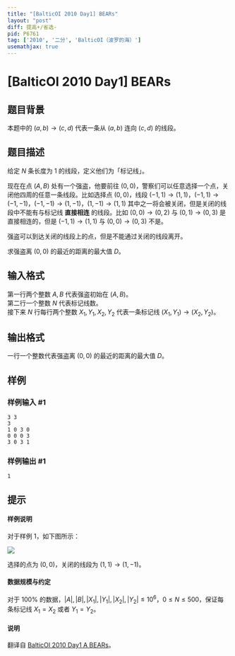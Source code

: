 ```yaml
---
title: "[BalticOI 2010 Day1] BEARs"
layout: "post"
diff: 提高+/省选-
pid: P6761
tag: ['2010', '二分', 'BalticOI（波罗的海）']
usemathjax: true
---
```


# [BalticOI 2010 Day1] BEARs
## 题目背景

本题中的 $(a,b) \to (c,d)$ 代表一条从 $(a,b)$ 连向 $(c,d)$ 的线段。
## 题目描述

给定 $N$ 条长度为 $1$ 的线段，定义他们为「标记线」。

现在在点 $(A,B)$ 处有一个强盗，他要前往 $(0,0)$，警察们可以任意选择一个点，关闭他四周的任意一条线段。比如选择点 $(0,0)$，线段 $(-1,1) \to (1,1)$，$(-1,1)\to (-1,-1)$，$(-1,-1) \to (1,-1)$，$(1,-1) \to (1,1)$ 其中之一将会被关闭，但是关闭的线段中不能有与标记线 **直接相连** 的线段。比如 $(0,0) \to (0,2)$ 与 $(0,1) \to (0,3)$ 是直接相连的，但是 $(-1,1) \to (1,1)$ 与 $(0,0) \to (0,3)$ 不是。

强盗可以到达关闭的线段上的点，但是不能通过关闭的线段离开。

求强盗离 $(0,0)$ 的最近的距离的最大值 $D$。
## 输入格式

第一行两个整数 $A,B$ 代表强盗初始在 $(A,B)$。     
第二行一个整数 $N$ 代表标记线数。    
接下来 $N$ 行每行两个整数 $X_1,Y_1,X_2,Y_2$ 代表一条标记线 $(X_1,Y_1) \to (X_2,Y_2)$。
## 输出格式

一行一个整数代表强盗离 $(0,0)$ 的最近的距离的最大值 $D$。
## 样例

### 样例输入 #1
```
3 3
3
1 0 3 0
0 0 0 3
3 0 3 1
```
### 样例输出 #1
```
1
```
## 提示

#### 样例说明

对于样例 $1$，如下图所示：

![](https://cdn.luogu.com.cn/upload/image_hosting/cqukdqmc.png)

选择的点为 $(0,0)$，关闭的线段为 $(1,1) \to (1,-1)$。

#### 数据规模与约定

对于 $100\%$ 的数据，$|A|,|B|,|X_1|,|Y_1|,|X_2|,|Y_2| \le 10^6$，$0 \le N \le 500$，保证每条标记线 $X_1=X_2$ 或者 $Y_1=Y_2$。

#### 说明

翻译自 [BalticOI 2010 Day1 A BEARs](https://boi.cses.fi/files/boi2010_day1.pdf)。
